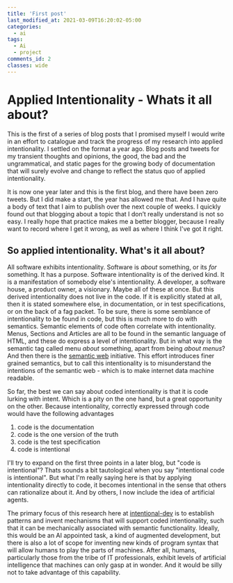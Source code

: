 ```yaml
---
title: 'First post'
last_modified_at: 2021-03-09T16:20:02-05:00
categories:
  - ai
tags:
  - Ai
  - project
comments_id: 2
classes: wide
---
```


# Applied Intentionality - Whats it all about?

This is the first of a series of blog posts that I promised myself I would write in an effort to catalogue and track the progress of my research into applied intentionality. I settled on the format a year ago. Blog posts and tweets for my transient thoughts and opinions, the good, the bad and the ungrammatical, and static pages for the growing body of documentation that will surely evolve and change to reflect the status quo of applied intentionality.

It is now one year later and this is the first blog, and there have been zero tweets. But I did make a start, the year has allowed me that. And I have quite a body of text that I aim to publish over the next couple of weeks. I quickly found out that blogging about a topic that I don’t really understand is not so easy. I really hope that practice makes me a better blogger, because I really want to record where I get it wrong, as well as where I think I've got it right.

## So applied intentionality. What's it all about?

All software exhibits intentionality. Software is _about_ something, or its _for_ something. It has a purpose. Software intentionality is of the derived kind. It is a manifestation of somebody else's intentionality. A developer, a software house, a product owner, a visionary. Maybe all of these at once. But this derived intentionality does not live in the code. If it is explicitly stated at all, then it is stated somewhere else, in documentation, or in test specifications, or on the back of a fag packet. To be sure, there is some semblance of intentionality to be found in code, but this is much more to do with semantics. Semantic elements of code often correlate with intentionality. Menus, Sections and Articles are all to be found in the semantic language of HTML, and these do express a level of intentionality. But in what way is the semantic tag called menu _about_ something, apart from being _about menus_? And then there is the [semantic web](https://www.w3.org/standards/semanticweb/) initiative. This effort introduces finer grained semantics, but to call this intentionality is to misunderstand the intentions of the semantic web - which is to make internet data machine readable.

So far, the best we can say about coded intentionality is that it is code lurking with intent. Which is a pity on the one hand, but a great opportunity on the other. Because intentionality, correctly expressed through code would have the following advantages

1. code is the documentation
2. code is the one version of the truth
3. code is the test specification
4. code is intentional

I'll try to expand on the first three points in a later blog, but "code is intentional"? Thats sounds a bit tautological when you say "intentional code is intentional". But what I'm really saying here is that by applying intentionality directly to code, it becomes intentional in the sense that others can rationalize about it. And by others, I now include the idea of artificial agents.

The primary focus of this research here at [intentional-dev](http://intentional-dev.com) is to establish patterns and invent mechanisms that will support coded intentionality, such that it can be mechanically associated with semantic functionality. Ideally, this would be an AI appointed task, a kind of augmented development, but there is also a lot of scope for inventing new kinds of program syntax that will allow humans to play the parts of machines. After all, humans, particularly those from the tribe of IT professionals, exhibit levels of artificial intelligence that machines can only gasp at in wonder. And it would be silly not to take advantage of this capability.
